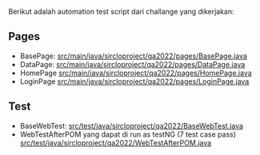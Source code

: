 Berikut adalah automation test script dari challange yang dikerjakan:

## Pages
- BasePage: [src/main/java/sircloproject/qa2022/pages/BasePage.java](./src/main/java/sircloproject/qa2022/pages/BasePage.java)
- DataPage: [src/main/java/sircloproject/qa2022/pages/DataPage.java](./src/main/java/sircloproject/qa2022/pages/DataPage.java)
- HomePage [src/main/java/sircloproject/qa2022/pages/HomePage.java](/src/main/java/sircloproject/qa2022/pages/HomePage.java)
- LoginPage [src/main/java/sircloproject/qa2022/pages/LoginPage.java](./src/main/java/sircloproject/qa2022/pages/LoginPage.java)

## Test
- BaseWebTest: [src/test/java/sircloproject/qa2022/BaseWebTest.java](./src/test/java/sircloproject/qa2022/BaseWebTest.java)
- WebTestAfterPOM yang dapat di run as testNG (7 test case pass) [src/test/java/sircloproject/qa2022/WebTestAfterPOM.java](./src/test/java/sircloproject/qa2022/WebTestAfterPOM.java)
